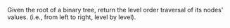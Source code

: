 Given the root of a binary tree, return the level order traversal of its nodes' values. (i.e., from left to right, level by level).
